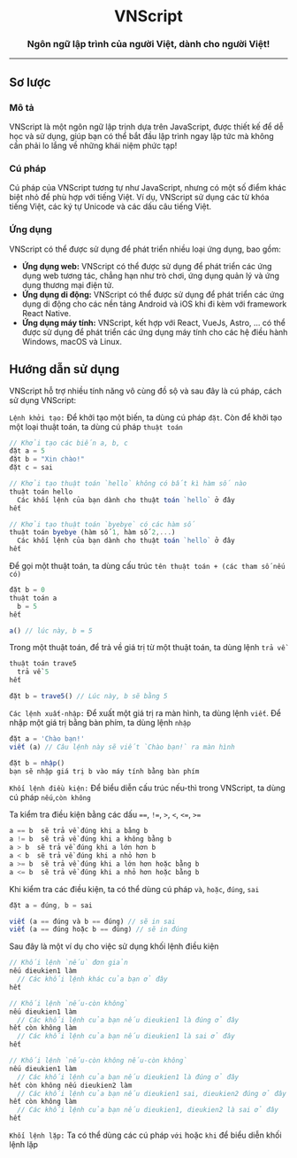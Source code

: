 <h1 align='center'>VNScript</h1>
<h3 align='center'>Ngôn ngữ lập trình của người Việt, dành cho người Việt!</h3>

<hr/>

## Sơ lược
### Mô tả
VNScript là một ngôn ngữ lập trịnh dựa trên JavaScript, được thiết kế để dễ học và sử dụng, giúp bạn có thể bắt đầu lập trình ngay lập tức mà không cần phải lo lắng về những khái niệm phức tạp!

### Cú pháp
Cú pháp của VNScript tương tự như JavaScript, nhưng có một số điểm khác biệt nhỏ để phù hợp với tiếng Việt. Ví dụ, VNScript sử dụng các từ khóa tiếng Việt, các ký tự Unicode và các dấu câu tiếng Việt.

### Ứng dụng
VNScript có thể được sử dụng để phát triển nhiều loại ứng dụng, bao gồm:
- **Ứng dụng web:** VNScript có thể được sử dụng để phát triển các ứng dụng web tương tác, chẳng hạn như trò chơi, ứng dụng quản lý và ứng dụng thương mại điện tử.
- **Ứng dụng di động:** VNScript có thể được sử dụng để phát triển các ứng dụng di động cho các nền tảng Android và iOS khi đi kèm với framework React Native.
- **Ứng dụng máy tính:** VNScript, kết hợp với React, VueJs, Astro, ... có thể được sử dụng để phát triển các ứng dụng máy tính cho các hệ điều hành Windows, macOS và Linux.

## Hướng dẫn sử dụng
VNScript hỗ trợ nhiều tính năng vô cùng đồ sộ và sau đây là cú pháp, cách sử dụng VNScript:

`Lệnh khởi tạo:` Để khởi tạo một biến, ta dùng cú pháp `đặt`. Còn để khởi tạo một loại thuật toán, ta dùng cú pháp `thuật toán`

```js
// Khởi tạo các biến a, b, c
đặt a = 5
đặt b = "Xin chào!"
đặt c = sai

// Khởi tạo thuật toán `hello` không có bất kì hàm số nào
thuật toán hello 
  Các khối lệnh của bạn dành cho thuật toán `hello` ở đây
hết

// Khởi tạo thuật toán `byebye` có các hàm số
thuật toán byebye (hàm số 1, hàm số 2,...) 
  Các khối lệnh của bạn dành cho thuật toán `hello` ở đây
hết
```

Để gọi một thuật toán, ta dùng cấu trúc `tên thuật toán + (các tham số nếu có)`
```js
đặt b = 0
thuật toán a
  b = 5
hết

a() // lúc này, b = 5
```

Trong một thuật toán, để trả về giá trị từ một thuật toán, ta dùng lệnh `trả về`

```js
thuật toán trave5
  trả về 5
hết

đặt b = trave5() // Lúc này, b sẽ bằng 5
```

`Các lệnh xuất-nhập:` Để xuất một giá trị ra màn hình, ta dùng lệnh `viết`. Để nhập một giá trị bằng bàn phím, ta dùng lệnh `nhập`

```js
đặt a = 'Chào bạn!'
viết (a) // Câu lệnh này sẽ viết `Chào bạn!` ra màn hình

đặt b = nhập()
bạn sẽ nhập giá trị b vào máy tính bằng bàn phím
```

`Khối lệnh điều kiện:` Để biểu diễn cấu trúc nếu-thì trong VNScript, ta dùng cú pháp `nếu`,`còn không`

Ta kiểm tra điều kiện bằng các dấu `==`, `!=`, `>`, `<`, `<=`, `>=`
```js
a == b  sẽ trả về đúng khi a bằng b
a != b  sẽ trả về đúng khi a không bằng b
a > b  sẽ trả về đúng khi a lớn hơn b
a < b  sẽ trả về đúng khi a nhỏ hơn b
a >= b  sẽ trả về đúng khi a lớn hơn hoặc bằng b
a <= b  sẽ trả về đúng khi a nhỏ hơn hoặc bằng b
```

Khi kiểm tra các điều kiện, ta có thể dùng cú pháp `và`, `hoặc`, `đúng`, `sai`

```js
đặt a = đúng, b = sai

viết (a == đúng và b == đúng) // sẽ in sai
viết (a == đúng hoặc b == đúng) // sẽ in đúng
```

Sau đây là một ví dụ cho việc sử dụng khối lệnh điều kiện
```js
// Khối lệnh `nếu` đơn giản
nếu dieukien1 làm
  // Các khối lệnh khác của bạn ở đây
hết

// Khối lệnh `nếu-còn không`
nếu dieukien1 làm
  // Các khối lệnh của bạn nếu dieukien1 là đúng ở đây
hết còn không làm
  // Các khối lệnh của bạn nếu dieukien1 là sai ở đây
hết

// Khối lệnh `nếu-còn không nếu-còn không`
nếu dieukien1 làm
  // Các khối lệnh của bạn nếu dieukien1 là đúng ở đây
hết còn không nếu dieukien2 làm
  // Các khối lệnh của bạn nếu dieukien1 sai, dieukien2 đúng ở đây
hết còn không làm
  // Các khối lệnh của bạn nếu dieukien1, dieukien2 là sai ở đây
hết
```

`Khối lệnh lặp:` Ta có thể dùng các cú pháp `với` hoặc `khi` để biểu diễn khối lệnh lặp

```js

```

